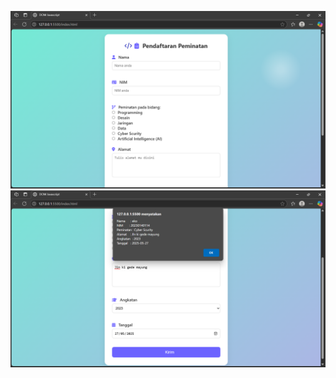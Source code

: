 ![image alt](https://github.com/Ekoramadhan13/Tugas12_20230140114/blob/main/Cuplikan%20layar%202025-05-27%20203726.png)
![image alt](https://github.com/Ekoramadhan13/Tugas12_20230140114/blob/main/Cuplikan%20layar%202025-05-27%20203835.png)
